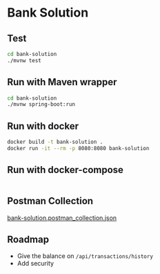 # Bank Solution

## Test

```bash
cd bank-solution
./mvnw test
```

## Run with Maven wrapper

```bash
cd bank-solution
./mvnw spring-boot:run
```

## Run with docker

```bash
docker build -t bank-solution .
docker run -it --rm -p 8080:8080 bank-solution
```

## Run with docker-compose

```bash

```

## Postman Collection

[bank-solution.postman_collection.json](./bank-solution.postman_collection.json)

## Roadmap

- Give the balance on `/api/transactions/history`
- Add security
